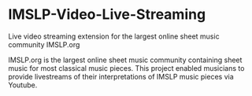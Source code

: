# IMSLP-Video-Live-Streaming
Live video streaming extension for the largest online sheet music community IMSLP.org

IMSLP.org is the largest online sheet music community containing sheet music for most classical music pieces.
This project enabled musicians to provide livestreams of their interpretations of IMSLP music pieces via Youtube.

